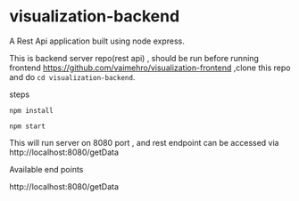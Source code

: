 # visualization-backend

A Rest Api application built using node express.

This is backend server repo(rest api) , should be run before running frontend https://github.com/vaimehro/visualization-frontend ,clone this repo and do `cd visualization-backend`.
 
steps

`npm install`
 
`npm start`

This will run server on 8080 port , and rest endpoint can be accessed via http://localhost:8080/getData


Available end points

http://localhost:8080/getData
